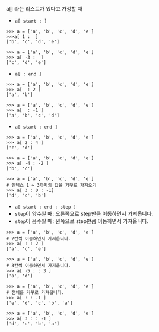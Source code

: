 a[] 라는 리스트가 있다고 가정할 때

- `a[ start : ]`

```
>>> a = ['a', 'b', 'c', 'd', 'e']
>>>a[ 1 :  ]
['b', 'c', 'd', 'e']
```

```
>>> a = ['a', 'b', 'c', 'd', 'e']
>>> a[ -3 :  ]
['c', 'd', 'e']
```

- `a[ : end ]`

```
>>> a = ['a', 'b', 'c', 'd', 'e']
>>> a[  : 2 ]
['a', 'b']
```

```
>>> a = ['a', 'b', 'c', 'd', 'e']
>>> a[  : -1 ]
['a', 'b', 'c', 'd']
```

- `a[ start : end ]`

```
>>> a = ['a', 'b', 'c', 'd', 'e']
>>> a[ 2 : 4 ]
['c', 'd']
```

```
>>> a = ['a', 'b', 'c', 'd', 'e']
>>> a[ -4 : -2 ]
['b', 'c']
```

```
>>> a = ['a', 'b', 'c', 'd', 'e']
# 인덱스 1 ~ 3까지의 값을 거꾸로 가져오기
>>> a[ 3 : 0 : -1]
['d', 'c', 'b']
```


- `a[ start : end : step ]`
- `step`이 양수일 때: 오른쪽으로 step만큼 이동하면서 가져옵니다.
- `step`이 음수일 때: 왼쪽으로 step만큼 이동하면서 가져옵니다.

```
>>> a = ['a', 'b', 'c', 'd', 'e']
# 2칸씩 이동하면서 가져옵니다.
>>> a[ : : 2 ]
['a', 'c', 'e']
```

```
>>> a = ['a', 'b', 'c', 'd', 'e']
# 3칸씩 이동하면서 가져옵니다.
>>> a[ -5 : : 3 ]
['a', 'd']
```

```
>>> a = ['a', 'b', 'c', 'd', 'e']
# 전체를 거꾸로 가져옵니다.
>>> a[ : : -1 ]
['e', 'd', 'c', 'b', 'a']
```

```
>>> a = ['a', 'b', 'c', 'd', 'e']
>>> a[ 3 : : -1 ]
['d', 'c', 'b', 'a']
```